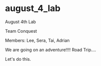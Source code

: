 # august_4_lab
August 4th Lab

Team Conquest

Members: Lee, Sera, Tai, Adrian

We are going on an adventure!!!! Road Trip....

Let's do this. 
